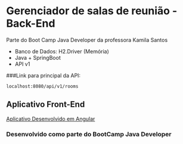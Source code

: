# Gerenciador de salas de reunião - Back-End

Parte do Boot Camp Java Developer da professora Kamila Santos

- Banco de Dados: H2.Driver (Memória)
- Java + SpringBoot
- API v1

###Link para principal da API:
```
localhost:8080/api/v1/rooms
```

## Aplicativo Front-End

[Aplicativo Desenvolvido em Angular](https://github.com/leonino/frontEnd-sala-reuniao-angular)

### Desenvolvido como parte do BootCamp Java Developer

